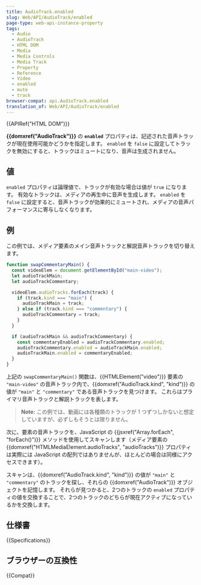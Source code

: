```yaml
---
title: AudioTrack.enabled
slug: Web/API/AudioTrack/enabled
page-type: web-api-instance-property
tags:
  - Audio
  - AudioTrack
  - HTML DOM
  - Media
  - Media Controls
  - Media Track
  - Property
  - Reference
  - Video
  - enabled
  - mute
  - track
browser-compat: api.AudioTrack.enabled
translation_of: Web/API/AudioTrack/enabled
---
```

{{APIRef("HTML DOM")}}

**{{domxref("AudioTrack")}}** の **`enabled`** プロパティは、記述された音声トラックが現在使用可能かどうかを指定します。 `enabled` を `false` に設定してトラックを無効にすると、トラックはミュートになり、音声は生成されません。

## 値

`enabled` プロパティは論理値で、トラックが有効な場合は値が `true` になります。 有効なトラックは、メディアの再生中に音声を生成します。 `enabled` を `false` に設定すると、音声トラックが効果的にミュートされ、メディアの音声パフォーマンスに寄与しなくなります。

## 例

この例では、メディア要素のメイン音声トラックと解説音声トラックを切り替えます。

```js
function swapCommentaryMain() {
  const videoElem = document.getElementById("main-video");
  let audioTrackMain;
  let audioTrackCommentary;

  videoElem.audioTracks.forEach(track) {
    if (track.kind === "main") {
      audioTrackMain = track;
    } else if (track.kind === "commentary") {
      audioTrackCommentary = track;
    }
  }

  if (audioTrackMain && audioTrackCommentary) {
    const commentaryEnabled = audioTrackCommentary.enabled;
    audioTrackCommentary.enabled = audioTrackMain.enabled;
    audioTrackMain.enabled = commentaryEnabled;
  }
}
```

上記の `swapCommentaryMain()` 関数は、{{HTMLElement("video")}} 要素の `"main-video"` の音声トラック内で、{{domxref("AudioTrack.kind", "kind")}} の値が `"main"` と `"commentary"` である音声トラックを見つけます。 これらはプライマリ音声トラックと解説トラックを表します。

> **Note:** この例では、動画には各種類のトラックが 1 つずつしかないと想定していますが、必ずしもそうとは限りません。

次に、要素の音声トラックを、JavaScript の {{jsxref("Array.forEach", "forEach()")}} メソッドを使用してスキャンします（メディア要素の {{domxref("HTMLMediaElement.audioTracks", "audioTracks")}} プロパティは実際には JavaScript の配列ではありませんが、ほとんどの場合は同様にアクセスできます）。

スキャンは、{{domxref("AudioTrack.kind", "kind")}} の値が `"main"` と `"commentary"` のトラックを探し、それらの {{domxref("AudioTrack")}} オブジェクトを記憶します。 それらが見つかると、2つのトラックの `enabled` プロパティの値を交換することで、2つのトラックのどちらが現在アクティブになっているかを交換します。

## 仕様書

{{Specifications}}

## ブラウザーの互換性

{{Compat}}
